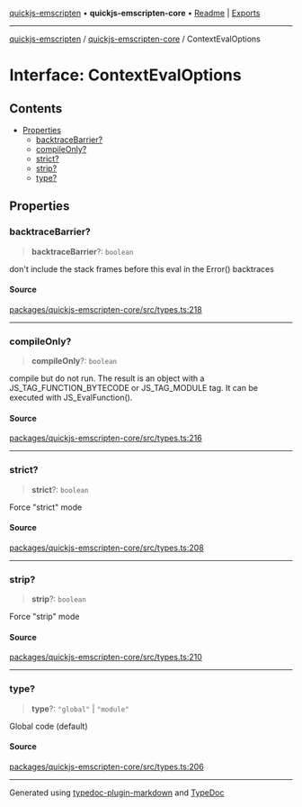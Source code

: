 [quickjs-emscripten](../../packages.md) • **quickjs-emscripten-core** • [Readme](../README.md) \| [Exports](../exports.md)

***

[quickjs-emscripten](../../packages.md) / [quickjs-emscripten-core](../exports.md) / ContextEvalOptions

# Interface: ContextEvalOptions

## Contents

- [Properties](ContextEvalOptions.md#properties)
  - [backtraceBarrier?](ContextEvalOptions.md#backtracebarrier)
  - [compileOnly?](ContextEvalOptions.md#compileonly)
  - [strict?](ContextEvalOptions.md#strict)
  - [strip?](ContextEvalOptions.md#strip)
  - [type?](ContextEvalOptions.md#type)

## Properties

### backtraceBarrier?

> **backtraceBarrier**?: `boolean`

don't include the stack frames before this eval in the Error() backtraces

#### Source

[packages/quickjs-emscripten-core/src/types.ts:218](https://github.com/justjake/quickjs-emscripten/blob/main/packages/quickjs-emscripten-core/src/types.ts#L218)

***

### compileOnly?

> **compileOnly**?: `boolean`

compile but do not run. The result is an object with a
JS_TAG_FUNCTION_BYTECODE or JS_TAG_MODULE tag. It can be executed
with JS_EvalFunction().

#### Source

[packages/quickjs-emscripten-core/src/types.ts:216](https://github.com/justjake/quickjs-emscripten/blob/main/packages/quickjs-emscripten-core/src/types.ts#L216)

***

### strict?

> **strict**?: `boolean`

Force "strict" mode

#### Source

[packages/quickjs-emscripten-core/src/types.ts:208](https://github.com/justjake/quickjs-emscripten/blob/main/packages/quickjs-emscripten-core/src/types.ts#L208)

***

### strip?

> **strip**?: `boolean`

Force "strip" mode

#### Source

[packages/quickjs-emscripten-core/src/types.ts:210](https://github.com/justjake/quickjs-emscripten/blob/main/packages/quickjs-emscripten-core/src/types.ts#L210)

***

### type?

> **type**?: `"global"` \| `"module"`

Global code (default)

#### Source

[packages/quickjs-emscripten-core/src/types.ts:206](https://github.com/justjake/quickjs-emscripten/blob/main/packages/quickjs-emscripten-core/src/types.ts#L206)

***

Generated using [typedoc-plugin-markdown](https://www.npmjs.com/package/typedoc-plugin-markdown) and [TypeDoc](https://typedoc.org/)
